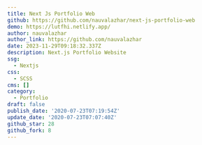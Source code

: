 ```yaml
---
title: Next Js Portfolio Web
github: https://github.com/nauvalazhar/next-js-portfolio-web
demo: https://lutfhi.netlify.app/
author: nauvalazhar
author_link: https://github.com/nauvalazhar
date: 2023-11-29T09:18:32.337Z
description: Next.js Portfolio Website
ssg:
  - Nextjs
css:
  - SCSS
cms: []
category:
  - Portfolio
draft: false
publish_date: '2020-07-23T07:19:54Z'
update_date: '2020-07-23T07:07:40Z'
github_star: 28
github_fork: 8
---
```

